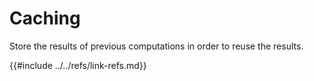 # Caching

Store the results of previous computations in order to reuse the results.

{{#include ../../refs/link-refs.md}}
